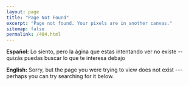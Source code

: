 ```yaml
---
layout: page
title: "Page Not Found"
excerpt: "Page not found. Your pixels are in another canvas."
sitemap: false
permalink: /404.html
---  
```


**Español:**
Lo siento, pero la ágina que estas intentando ver no existe -- quizás puedas buscar lo que te interesa debajo

**English:**
Sorry, but the page you were trying to view does not exist --- perhaps you can try searching for it below.

<script type="text/javascript">
  var GOOG_FIXURL_LANG = 'en';
  var GOOG_FIXURL_SITE = '{{ site.url }}'
</script>
<script type="text/javascript"
  src="//linkhelp.clients.google.com/tbproxy/lh/wm/fixurl.js">
</script>